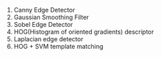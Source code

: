 1) Canny Edge Detector
2) Gaussian Smoothing Filter
3) Sobel Edge Detector
4) HOG(Histogram of oriented gradients) descriptor
5) Laplacian edge detector
7) HOG + SVM template matching
